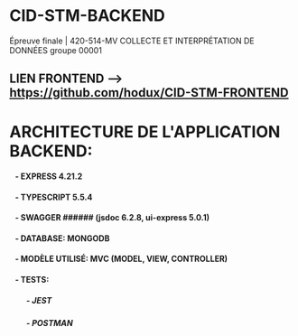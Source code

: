 # CID-STM-BACKEND
Épreuve finale | 420-514-MV COLLECTE ET INTERPRÉTATION DE DONNÉES groupe 00001 

## LIEN FRONTEND --> https://github.com/hodux/CID-STM-FRONTEND

# ARCHITECTURE DE L'APPLICATION BACKEND:
####     &nbsp;&nbsp; - EXPRESS 4.21.2
####      &nbsp;&nbsp; - TYPESCRIPT 5.5.4
####      &nbsp;&nbsp; - SWAGGER ###### (jsdoc 6.2.8, ui-express 5.0.1)
####      &nbsp;&nbsp; - DATABASE: MONGODB
####      &nbsp;&nbsp; - MODÈLE UTILISÉ: MVC (MODEL, VIEW, CONTROLLER)
####      &nbsp;&nbsp; - TESTS:
#####        &nbsp;&nbsp;&nbsp;&nbsp;&nbsp;&nbsp;&nbsp;&nbsp; - JEST
#####        &nbsp;&nbsp;&nbsp;&nbsp;&nbsp;&nbsp;&nbsp;&nbsp; - POSTMAN
          
